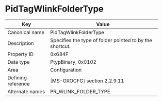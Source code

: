 # PidTagWlinkFolderType

| Key | Value |
|---|---|
| Canonical name | PidTagWlinkFolderType |
| Description | Specifies the type of folder pointed to by the shortcut. |
| Property ID | 0x684F |
| Data type | PtypBinary, 0x0102 |
| Area | Configuration |
| Defining reference | [MS-OXOCFG] section 2.2.9.11 |
| Alternate names | PR_WLINK_FOLDER_TYPE |
